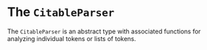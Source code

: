# The `CitableParser`

The `CitableParser` is an abstract type with associated functions for analyzing individual tokens or lists of tokens.
